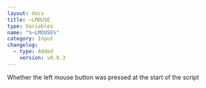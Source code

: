 ```yaml
---
layout: docs
title: ~LMOUSE
type: Variables
name: "%~LMOUSE%"
category: Input
changelog:
  - type: Added
    version: v0.9.3
---
```

Whether the left mouse button was pressed at the start of the script
